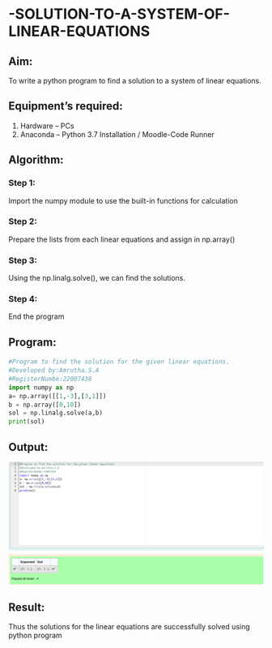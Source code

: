 # -SOLUTION-TO-A-SYSTEM-OF-LINEAR-EQUATIONS
## Aim:
To write a python program to find a solution to a system of linear equations.

## Equipment’s required:
1. 	Hardware – PCs
2. 	Anaconda – Python 3.7 Installation / Moodle-Code Runner

## Algorithm:
### Step 1: 
Import the numpy module to use the built-in functions for calculation
### Step 2: 
Prepare the lists from each linear equations and assign in np.array()
### Step 3: 
Using the np.linalg.solve(), we can find the solutions.
### Step 4: 
End the program
## Program:
```python
#Program to find the solution for the given linear equations.
#Developed by:Amrutha.S.A 
#RegisterNumbe:22007438
import numpy as np
a= np.array([[1,-3],[3,1]])
b = np.array([0,10])
sol = np.linalg.solve(a,b)
print(sol)
```


## Output:
![](./output1.png)

## Result: 
Thus the solutions for the linear equations are successfully solved using python program

